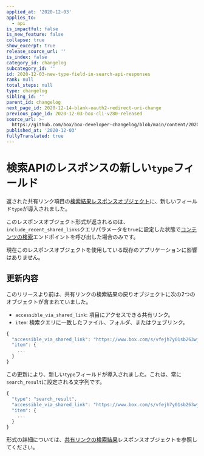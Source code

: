 ```yaml
---
applied_at: '2020-12-03'
applies_to:
  - api
is_impactful: false
is_new_feature: false
collapse: true
show_excerpt: true
release_source_url: ''
is_index: false
category_id: changelog
subcategory_id: ''
id: 2020-12-03-new-type-field-in-search-api-responses
rank: null
total_steps: null
type: changelog
sibling_id: ''
parent_id: changelog
next_page_id: 2020-12-14-blank-oauth2-redirect-uri-change
previous_page_id: 2020-12-03-box-cli-v280-released
source_url: >-
  https://github.com/box/box-developer-changelog/blob/main/content/2020/12-03-new-type-field-in-search-api-responses.md
published_at: '2020-12-03'
fullyTranslated: true
---
```

# 検索APIのレスポンスの新しい`type`フィールド

返された共有リンク項目の[検索結果レスポンスオブジェクト][search_result_shared_link]に、新しいフィールド`type`が導入されました。

このレスポンスオブジェクト形式が返されるのは、`include_recent_shared_links`クエリパラメータを`true`に設定した状態で[コンテンツの検索][search_content]エンドポイントを呼び出した場合のみです。

現在このレスポンスオブジェクトを使用している既存のアプリケーションに影響はありません。

## 更新内容

このリリースより前は、共有リンクの検索結果の戻りオブジェクトに次の2つのオブジェクトが含まれていました。

* `accessible_via_shared_link`: 項目にアクセスできる共有リンク。
* `item`: 検索クエリに一致したファイル、フォルダ、またはウェブリンク。

```js
{
  "accessible_via_shared_link": "https://www.box.com/s/vfejh7y01sb263wjtgfe",
  "item": {
    ...
  }
}
```

この更新により、新しい`type`フィールドが導入されました。これは、常に`search_result`に設定される文字列です。

```js
{
  "type": "search_result",
  "accessible_via_shared_link": "https://www.box.com/s/vfejh7y01sb263wjtgfe",
  "item": {
    ...
  }
}
```

形式の詳細については、[共有リンクの検索結果][search_result_shared_link]レスポンスオブジェクトを参照してください。

[search_content]: https://developer.box.com/reference/get-search/

[search_result_shared_link]: https://developer.box.com/reference/resources/search-result-with-shared-link/
